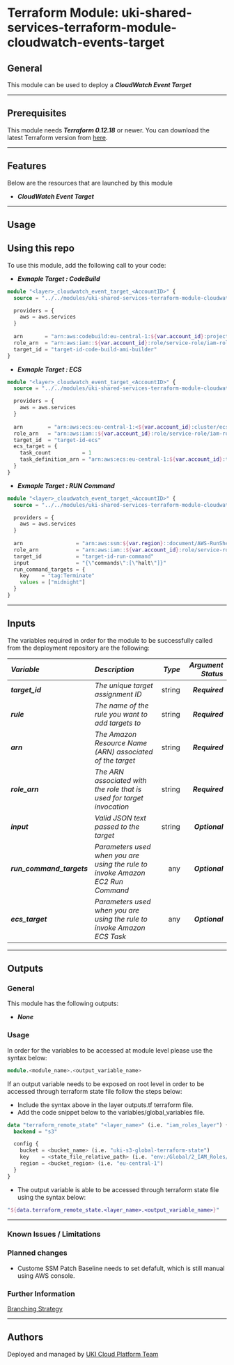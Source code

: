 # Terraform Module: uki-shared-services-terraform-module-cloudwatch-events-target

## General

This module can be used to deploy a **_CloudWatch Event Target_**

---

## Prerequisites

This module needs **_Terraform 0.12.18_** or newer.
You can download the latest Terraform version from [here](https://www.terraform.io/downloads.html).

---

## Features

Below are the resources that are launched by this module

* **_CloudWatch Event Target_**


---

## Usage

## Using this repo

To use this module, add the following call to your code:

* **_Exmaple Target : CodeBuild_**

```tf
module "<layer>_cloudwatch_event_target_<AccountID>" {
  source = "../../modules/uki-shared-services-terraform-module-cloudwatch-events-target"

  providers = {
    aws = aws.services
  }
  
  arn       = "arn:aws:codebuild:eu-central-1:${var.account_id}:project/code-build-ami-builder"
  role_arn  = "arn:aws:iam::${var.account_id}:role/service-role/iam-role-ami-builder-cloudwatch-events"
  target_id = "target-id-code-build-ami-builder"
}
```

* **_Exmaple Target : ECS_**

```tf
module "<layer>_cloudwatch_event_target_<AccountID>" {
  source = "../../modules/uki-shared-services-terraform-module-cloudwatch-events-target"

  providers = {
    aws = aws.services
  }
  
  arn        = "arn:aws:ecs:eu-central-1:<${var.account_id}:cluster/ecs-services"
  role_arn   = "arn:aws:iam::${var.account_id}:role/service-role/iam-role-ami-builder-cloudwatch-events"
  target_id  = "target-id-ecs"
  ecs_target = {
    task_count          = 1
    task_definition_arn = "arn:aws:ecs:eu-central-1:${var.account_id}:task-definition/ecs-task-definition:51"
  }
}
```

* **_Exmaple Target : RUN Command_**

```tf
module "<layer>_cloudwatch_event_target_<AccountID>" {
  source = "../../modules/uki-shared-services-terraform-module-cloudwatch-events-target"

  providers = {
    aws = aws.services
  }
  
  arn                 = "arn:aws:ssm:${var.region}::document/AWS-RunShellScript"
  role_arn            = "arn:aws:iam::${var.account_id}:role/service-role/iam-role-ami-builder-cloudwatch-events"
  target_id           = "target-id-run-command"
  input               = "{\"commands\":[\"halt\"]}"
  run_command_targets = {
    key    = "tag:Terminate"
    values = ["midnight"]
  }
}
```

---

## Inputs

The variables required in order for the module to be successfully called from the deployment repository are the following:


|**_Variable_** | **_Description_** | **_Type_** | **_Argument Status_** |
|:----|:----|-----:|-----:|
| **_target\_id_** | _The unique target assignment ID_ | string | **_Required_** |
| **_rule_** | _The name of the rule you want to add targets to_ | string | **_Required_** |
| **_arn_** | _The Amazon Resource Name (ARN) associated of the target_ | string | **_Required_** |
| **_role\_arn_** | _The ARN associated with the role that is used for target invocation_ | string | **_Required_** |
| **_input_** | _Valid JSON text passed to the target_ | string | **_Optional_** |
| **_run\_command\_targets_** | _Parameters used when you are using the rule to invoke Amazon EC2 Run Command_ | any | **_Optional_** |
| **_ecs\_target_** | _Parameters used when you are using the rule to invoke Amazon ECS Task_ | any | **_Optional_** |



---



## Outputs

### General
This module has the following outputs:

* **_None_**



### Usage
In order for the variables to be accessed at module level please use the syntax below:
```tf
module.<module_name>.<output_variable_name>

```

If an output variable needs to be exposed on root level in order to be accessed through terraform state file follow the steps below:

- Include the syntax above in the layer outputs.tf terraform file.
- Add the code snippet below to the variables/global_variables file.

```tf
data "terraform_remote_state" "<layer_name>" (i.e. "iam_roles_layer") {
  backend = "s3"

  config {
    bucket = <bucket_name> (i.e. "uki-s3-global-terraform-state")
    key    = <state_file_relative_path> (i.e. "env:/Global/2_IAM_Roles/terraform.tfstate")
    region = <bucket_region> (i.e. "eu-central-1")
  }
}
```

- The output variable is able to be accessed through terraform state file using the syntax below:
```tf
"${data.terraform_remote_state.<layer_name>.<output_variable_name>}"
```
---


### Known Issues / Limitations

### Planned changes

* Custome SSM Patch Baseline needs to set defafult, which is still manual using AWS console.


### Further Information

[Branching Strategy](https://alm-tuigroup.atlassian.net/wiki/spaces/CPT/pages/802391017/Branching+Strategy)

---

## Authors

Deployed and managed by [UKI Cloud Platform Team](uki-cloud-platforms@tui.co.uk)